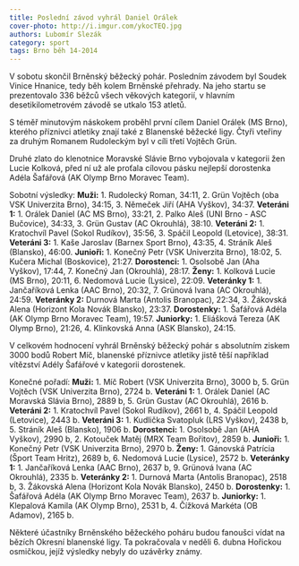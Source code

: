 ```yaml
---
title: Poslední závod vyhrál Daniel Orálek
cover-photo: http://i.imgur.com/ykocTEQ.jpg
authors: Lubomír Slezák
category: sport
tags: Brno běh 14-2014
---
```


V sobotu skončil Brněnský běžecký pohár. Posledním závodem byl Soudek Vinice Hnanice, tedy běh kolem Brněnské přehrady.
Na jeho startu se prezentovalo 336 běžců všech věkových kategorií, v hlavním desetikilometrovém závodě se utkalo 153 atletů.

S téměř minutovým náskokem proběhl první cílem Daniel Orálek (MS Brno), kterého příznivci atletiky znají také z Blanenské běžecké ligy. Čtyři vteřiny za druhým Romanem Rudoleckým byl v cíli třetí Vojtěch Grün.

Druhé zlato do klenotnice Moravské Slávie Brno vybojovala v kategorii žen Lucie Kolková, před ní už ale proťala cílovou pásku nejlepší dorostenka Adéla Šafářová (AK Olymp Brno Moravec Team).

Sobotní výsledky: **Muži:** 1. Rudolecký Roman, 34:11, 2. Grün Vojtěch (oba VSK Univerzita Brno), 34:15, 3. Němeček Jiří (AHA Vyškov), 34:37. **Veteráni 1:** 1. Orálek Daniel (AC MS Brno), 33:21, 2. Palko Aleš (UNI Brno - ASC Bučovice), 34:33, 3. Grün Gustav (AC Okrouhlá), 38:10. **Veteráni 2:** 1. Kratochvíl Pavel (Sokol Rudíkov), 35:56, 3. Spáčil Leopold (Letovice), 38:31. **Veteráni 3:** 1. Kaše Jaroslav (Barnex Sport Brno), 43:35, 4. Stráník Aleš (Blansko), 46:00. **Junioři:** 1. Konečný Petr (VSK Univerzita Brno), 18:02, 5. Kučera Michal (Boskovice), 21:27. **Dorostenci:** 1. Osolsobě Jan (Aha Vyškov), 17:44, 7. Konečný Jan (Okrouhlá), 28:17. **Ženy:** 1. Kolková Lucie (MS Brno), 20:11, 6. Nedomová Lucie (Lysice), 22:09. **Veteránky 1:** 1. Jančaříková Lenka (AAC Brno), 20:32, 7. Grünová Ivana (AC Okrouhlá), 24:59. **Veteránky 2:** Durnová Marta (Antolis Branopac), 22:34, 3. Žákovská Alena (Horizont Kola Novák Blansko), 23:37. **Dorostenky:** 1. Šafářová Adéla 	(AK Olymp Brno Moravec Team), 19:57. **Juniorky:** 1. Eliášková Tereza (AK Olymp Brno), 21:26, 4. Klinkovská Anna (ASK Blansko), 24:15.

V celkovém hodnocení vyhrál Brněnský běžecký pohár s absolutním ziskem 3000 bodů Robert Míč, blanenské příznivce atletiky jistě těší například vítězství Adély Šafářové v kategorii dorostenek.

Konečné pořadí: **Muži:** 1. Míč Robert (VSK Univerzita Brno), 3000 b, 5. Grün Vojtěch (VSK Univerzita Brno), 2724 b. **Veteráni 1:** 1. Orálek Daniel (AC Moravská Slávia Brno), 2889 b, 5. Grün Gustav (AC Okrouhlá), 2616 b. **Veteráni 2:** 1. Kratochvíl Pavel (Sokol Rudíkov), 2661 b, 4. Spáčil Leopold (Letovice), 2443 b. **Veteráni 3:** 1. Kudlička Svatopluk (LRS Vyškov), 2438 b, 5. Stráník Aleš (Blansko), 1906 b. **Dorostenci:** 1. Osolsobě Jan (AHA Vyškov), 2990 b, 2. Kotouček Matěj (MRX Team Bořitov), 2859 b. **Junioři:** 1. Konečný Petr (VSK Univerzita Brno), 2970 b. **Ženy:** 1. Gánovská Patrícia (Šport Team Hritz), 2689 b, 6. Nedomová Lucie (Lysice), 2572 b. **Veteránky 1:** 1. Jančaříková Lenka (AAC Brno), 2637 b, 9. Grünová Ivana (AC Okrouhlá), 2335 b. **Veteránky 2:** 1. Durnová Marta (Antolis Branopac), 2518 b, 3. Žákovská Alena (Horizont Kola Novák Blansko), 2450 b. **Dorostenky:** 1. Šafářová Adéla (AK Olymp Brno Moravec Team), 2637 b. **Juniorky:** 1. Klepalová Kamila (AK Olymp Brno), 2531 b, 4. Čížková Markéta (OB Adamov), 2165 b.

Některé účastníky Brněnského běžeckého poháru budou fanoušci vídat na bězích Okresní blanenské ligy. Ta pokračovala v neděli 6. dubna Hořickou osmičkou, jejíž výsledky nebyly do uzávěrky známy.
